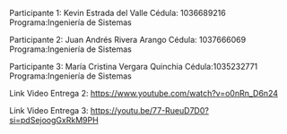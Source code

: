 Participante 1:
Kevin Estrada del Valle 
Cédula: 1036689216
Programa:Ingeniería de Sistemas

Participante 2:
Juan Andrés Rivera Arango 
Cédula: 1037666069
Programa:Ingeniería de Sistemas

Participante 3:
María Cristina Vergara Quinchia
Cédula:1035232771
Programa:Ingeniería de Sistemas

Link Video Entrega 2: https://www.youtube.com/watch?v=o0nRn_D6n24

Link Video Entrega 3: https://youtu.be/77-RueuD7D0?si=pdSejoogGxRkM9PH
